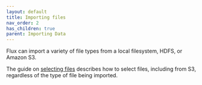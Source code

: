 ```yaml
---
layout: default
title: Importing files
nav_order: 2
has_children: true
parent: Importing Data
---
```


Flux can import a variety of file types from a local filesystem, HDFS, or Amazon S3. 

The guide on [selecting files](selecting-files.md) describes how to select files, including from S3,
regardless of the type of file being imported.
